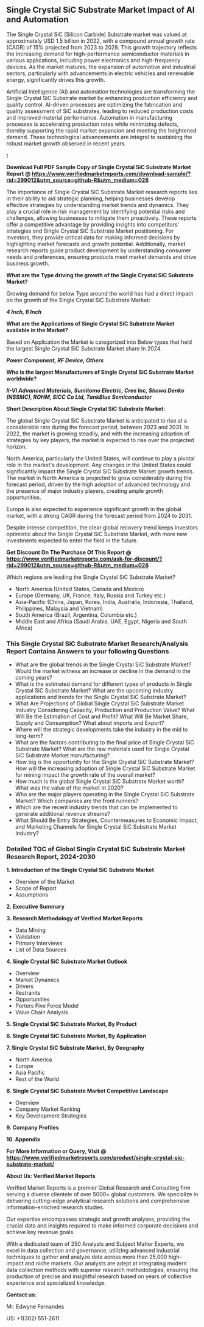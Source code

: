 <h2>Single Crystal SiC Substrate Market Impact of AI and Automation</h2><p>The Single Crystal SiC (Silicon Carbide) Substrate market was valued at approximately USD 1.5 billion in 2022, with a compound annual growth rate (CAGR) of 15% projected from 2023 to 2028. This growth trajectory reflects the increasing demand for high-performance semiconductor materials in various applications, including power electronics and high-frequency devices. As the market matures, the expansion of automotive and industrial sectors, particularly with advancements in electric vehicles and renewable energy, significantly drives this growth.</p><p>Artificial Intelligence (AI) and automation technologies are transforming the Single Crystal SiC Substrate market by enhancing production efficiency and quality control. AI-driven processes are optimizing the fabrication and quality assessment of SiC substrates, leading to reduced production costs and improved material performance. Automation in manufacturing processes is accelerating production rates while minimizing defects, thereby supporting the rapid market expansion and meeting the heightened demand. These technological advancements are integral to sustaining the robust market growth observed in recent years.</p>t</p><p id="" class=""><strong>Download Full PDF Sample Copy of Single Crystal SiC Substrate Market Report @ <a href="https://www.verifiedmarketreports.com/download-sample/?rid=299012&utm_source=github-R&utm_medium=028" target="_blank">https://www.verifiedmarketreports.com/download-sample/?rid=299012&utm_source=github-R&utm_medium=028</a></strong></p><p>The importance of&nbsp;Single Crystal SiC Substrate Market research reports lies in their ability to aid strategic planning, helping businesses develop effective strategies by understanding market trends and dynamics. They play a crucial role in risk management by identifying potential risks and challenges, allowing businesses to mitigate them proactively. These reports offer a competitive advantage by providing insights into competitors' strategies and Single Crystal SiC Substrate Market positioning. For investors, they provide critical data for making informed decisions by highlighting market forecasts and growth potential. Additionally, market research reports guide product development by understanding consumer needs and preferences, ensuring products meet market demands and drive business growth.</p><p><strong>What are the&nbsp;Type driving the growth of the Single Crystal SiC Substrate Market?</strong></p><p id="" class="">Growing demand for below Type around the world has had a direct impact on the growth of the Single Crystal SiC Substrate Market:</p><em><strong>4 Inch, 6 Inch</strong></em></p><strong>What are the&nbsp;Applications&nbsp;of Single Crystal SiC Substrate Market available in the Market?</strong></p><p id="" class="">Based on Application the Market is categorized into Below types that held the largest Single Crystal SiC Substrate Market share In 2024.</p><em><strong>Power Component, RF Device, Others</strong></em></p><strong>Who is the largest Manufacturers of Single Crystal SiC Substrate Market worldwide?</strong></p><p><em><strong>II-VI Advanced Materials, Sumitomo Electric, Cree Inc, Showa Denko (NSSMC), ROHM, SICC Co Ltd, TankBlue Semiconductor</strong></em></p><p id="" class=""><strong>Short Description About Single Crystal SiC Substrate Market:</strong></p><p>The global Single Crystal SiC Substrate Market is anticipated to rise at a considerable rate during the forecast period, between 2023 and 2031. In 2022, the market is growing steadily, and with the increasing adoption of strategies by key players, the market is expected to rise over the projected horizon.</p><p>North America, particularly the United States, will continue to play a pivotal role in the market's development. Any changes in the United States could significantly impact the Single Crystal SiC Substrate Market growth trends. The market in North America is projected to grow considerably during the forecast period, driven by the high adoption of advanced technology and the presence of major industry players, creating ample growth opportunities.</p><p>Europe is also expected to experience significant growth in the global market, with a strong CAGR during the forecast period from 2024 to 2031.</p><p>Despite intense competition, the clear global recovery trend keeps investors optimistic about the Single Crystal SiC Substrate Market, with more new investments expected to enter the field in the future.</p><p id="" class=""><strong>Get Discount On The Purchase Of This Report @ <a href="https://www.verifiedmarketreports.com/ask-for-discount/?rid=299012&utm_source=github-R&utm_medium=028" target="_blank">https://www.verifiedmarketreports.com/ask-for-discount/?rid=299012&utm_source=github-R&utm_medium=028</a></strong></p>Which regions are leading the Single Crystal SiC Substrate Market?</p><ul><li>North America (United States, Canada and Mexico)</li><li>Europe (Germany, UK, France, Italy, Russia and Turkey etc.)</li><li>Asia-Pacific (China, Japan, Korea, India, Australia, Indonesia, Thailand, Philippines, Malaysia and Vietnam)</li><li>South America (Brazil, Argentina, Columbia etc.)</li><li>Middle East and Africa (Saudi Arabia, UAE, Egypt, Nigeria and South Africa)</li></ul><h3 id="" class="">This Single Crystal SiC Substrate Market Research/Analysis Report Contains Answers to your following Questions</h3><ul><li>What are the global trends in the Single Crystal SiC Substrate Market? Would the market witness an increase or decline in the demand in the coming years?</li><li>What is the estimated demand for different types of products in Single Crystal SiC Substrate Market? What are the upcoming industry applications and trends for the Single Crystal SiC Substrate Market?</li><li>What Are Projections of Global Single Crystal SiC Substrate Market Industry Considering Capacity, Production and Production Value? What Will Be the Estimation of Cost and Profit? What Will Be Market Share, Supply and Consumption? What about imports and Export?</li><li>Where will the strategic developments take the industry in the mid to long-term?</li><li>What are the factors contributing to the final price of Single Crystal SiC Substrate Market? What are the raw materials used for Single Crystal SiC Substrate Market manufacturing?</li><li>How big is the opportunity for the Single Crystal SiC Substrate Market? How will the increasing adoption of Single Crystal SiC Substrate Market for mining impact the growth rate of the overall market?</li><li>How much is the global Single Crystal SiC Substrate Market worth? What was the value of the market In 2020?</li><li>Who are the major players operating in the Single Crystal SiC Substrate Market? Which companies are the front runners?</li><li>Which are the recent industry trends that can be implemented to generate additional revenue streams?</li><li>What Should Be Entry Strategies, Countermeasures to Economic Impact, and Marketing Channels for Single Crystal SiC Substrate Market Industry?</li></ul><h3 id="" class="">Detailed TOC of Global Single Crystal SiC Substrate Market Research Report, 2024-2030</h3><p id="" class=""><strong>1. Introduction of the Single Crystal SiC Substrate Market</strong></p><ul><li>Overview of the Market</li><li>Scope of Report</li><li>Assumptions</li></ul><p id="" class=""><strong>2. Executive Summary</strong></p><p id="" class=""><strong>3. Research Methodology of Verified Market Reports</strong></p><ul><li>Data Mining</li><li>Validation</li><li>Primary Interviews</li><li>List of Data Sources</li></ul><p id="" class=""><strong>4. Single Crystal SiC Substrate Market Outlook</strong></p><ul><li>Overview</li><li>Market Dynamics</li><li>Drivers</li><li>Restraints</li><li>Opportunities</li><li>Porters Five Force Model</li><li>Value Chain Analysis</li></ul><p id="" class=""><strong>5. Single Crystal SiC Substrate Market, By Product</strong></p><p id="" class=""><strong>6. Single Crystal SiC Substrate Market, By Application</strong></p><p id="" class=""><strong>7. Single Crystal SiC Substrate Market, By Geography</strong></p><ul><li>North America</li><li>Europe</li><li>Asia Pacific</li><li>Rest of the World</li></ul><p id="" class=""><strong>8. Single Crystal SiC Substrate Market Competitive Landscape</strong></p><ul><li>Overview</li><li>Company Market Ranking</li><li>Key Development Strategies</li></ul><p id="" class=""><strong>9. Company Profiles</strong></p><p id="" class=""><strong>10. Appendix</strong></p><p id="" class=""><strong>For More Information or Query, Visit @ <a href="https://www.verifiedmarketreports.com/product/single-crystal-sic-substrate-market/" target="_blank">https://www.verifiedmarketreports.com/product/single-crystal-sic-substrate-market/</a></strong></p><p id="" class=""><strong>About Us: Verified Market Reports</strong></p><p id="" class="">Verified Market Reports is a premier Global Research and Consulting firm serving a diverse clientele of over 5000+ global customers. We specialize in delivering cutting-edge analytical research solutions and comprehensive information-enriched research studies.</p><p id="" class="">Our expertise encompasses strategic and growth analyses, providing the crucial data and insights required to make informed corporate decisions and achieve key revenue goals.</p><p id="" class="">With a dedicated team of 250 Analysts and Subject Matter Experts, we excel in data collection and governance, utilizing advanced industrial techniques to gather and analyze data across more than 25,000 high-impact and niche markets. Our analysts are adept at integrating modern data collection methods with superior research methodologies, ensuring the production of precise and insightful research based on years of collective experience and specialized knowledge.</p><p id="" class=""><strong>Contact us:</strong></p><p id="" class="">Mr. Edwyne Fernandes</p><p id="" class="">US: +1(302) 551-2611</p>
